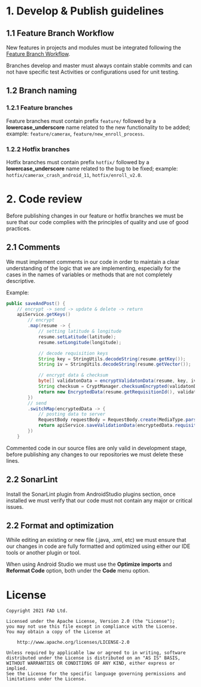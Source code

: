 # 1. Develop & Publish guidelines

## 1.1 Feature Branch Workflow

New features in projects and modules must be integrated following the [Feature Branch Workflow](https://www.atlassian.com/git/tutorials/comparing-workflows/feature-branch-workflow).

Branches develop and master must always contain stable commits and can not have specific test Activities or configurations used for unit testing.

## 1.2 Branch naming

### 1.2.1 Feature branches

Feature branches must contain prefix `feature/` followed by a __lowercase_underscore__ name related to the new functionality to be added; example: `feature/camerax`, `feature/new_enroll_process`.

### 1.2.2 Hotfix branches

Hotfix branches must contain prefix `hotfix/` followed by a __lowercase_underscore__ name related to the bug to be fixed; example: `hotfix/camerax_crash_android_11`, `hotfix/enroll_v2.0`.

# 2. Code review

Before publishing changes in our feature or hotfix branches we must be sure that our code complies with the principles of quality and use of good practices.

## 2.1 Comments

We must implement comments in our code in order to maintain a clear understanding of the logic that we are implementing, especially for the cases in the names of variables or methods that are not completely descriptive.

Example:

```java
public saveAndPost() {
    // encrypt -> send -> update & delete -> return
    apiService.getKeys()
        // encrypt
        .map(resume -> {
            // setting latitude & longitude
            resume.setLatitude(latitude);
            resume.setLongitude(longitude);

            // decode requisition keys
            String key = StringUtils.decodeString(resume.getKey());
            String iv = StringUtils.decodeString(resume.getVector());

            // encrypt data & checksum
            byte[] validatonData = encryptValidatonData(resume, key, iv);
            String checksum = CryptManager.checksumEncrypted(validatonData, key, iv);
            return new EncryptedData(resume.getRequisitionId(), validatonData, checksum);
        })
        // send
        .switchMap(encryptedData -> {
            // posting data to server
            RequestBody requestBody = RequestBody.create(MediaType.parse("application/octet-stream"), encryptedData.data);
            return apiService.saveValidationData(encryptedData.requisitionId, encryptedData.checksum, requestBody);
        })
    }
```

Commented code in our source files are only valid in development stage, before publishing any changes to our repositories we must delete these lines.

## 2.2 SonarLint

Install the SonarLint plugin from AndroidStudio plugins section, once installed we must verify that our code must not contain any major or critical issues.

## 2.2 Format and optimization

While editing an existing or new file (.java, .xml, etc) we must ensure that our changes in code are fully formatted and optimized using either our IDE tools or another plugin or tool.

When using Android Studio we must use the __Optimize imports__ and __Reformat Code__ option, both under the __Code__ menu option.

# License

```
Copyright 2021 FAD Ltd.

Licensed under the Apache License, Version 2.0 (the "License");
you may not use this file except in compliance with the License.
You may obtain a copy of the License at

    http://www.apache.org/licenses/LICENSE-2.0

Unless required by applicable law or agreed to in writing, software
distributed under the License is distributed on an "AS IS" BASIS,
WITHOUT WARRANTIES OR CONDITIONS OF ANY KIND, either express or implied.
See the License for the specific language governing permissions and
limitations under the License.
```
